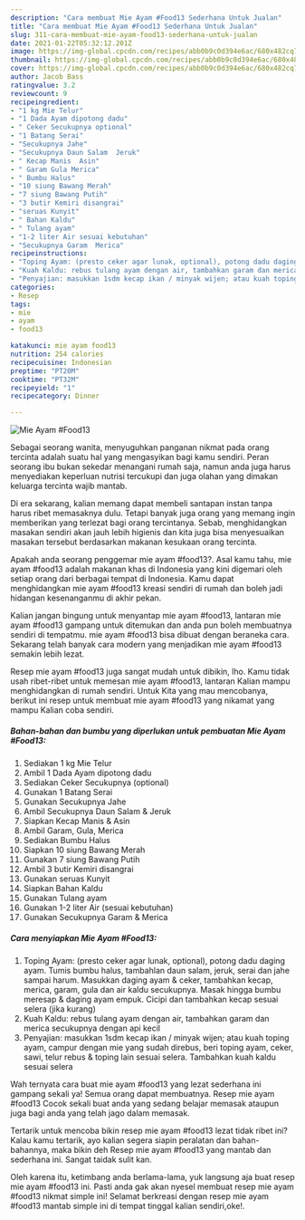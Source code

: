 ```yaml
---
description: "Cara membuat Mie Ayam #Food13 Sederhana Untuk Jualan"
title: "Cara membuat Mie Ayam #Food13 Sederhana Untuk Jualan"
slug: 311-cara-membuat-mie-ayam-food13-sederhana-untuk-jualan
date: 2021-01-22T05:32:12.201Z
image: https://img-global.cpcdn.com/recipes/abb0b9c0d394e6ac/680x482cq70/mie-ayam-food13-foto-resep-utama.jpg
thumbnail: https://img-global.cpcdn.com/recipes/abb0b9c0d394e6ac/680x482cq70/mie-ayam-food13-foto-resep-utama.jpg
cover: https://img-global.cpcdn.com/recipes/abb0b9c0d394e6ac/680x482cq70/mie-ayam-food13-foto-resep-utama.jpg
author: Jacob Bass
ratingvalue: 3.2
reviewcount: 9
recipeingredient:
- "1 kg Mie Telur"
- "1 Dada Ayam dipotong dadu"
- " Ceker Secukupnya optional"
- "1 Batang Serai"
- "Secukupnya Jahe"
- "Secukupnya Daun Salam  Jeruk"
- " Kecap Manis  Asin"
- " Garam Gula Merica"
- " Bumbu Halus"
- "10 siung Bawang Merah"
- "7 siung Bawang Putih"
- "3 butir Kemiri disangrai"
- "seruas Kunyit"
- " Bahan Kaldu"
- " Tulang ayam"
- "1-2 liter Air sesuai kebutuhan"
- "Secukupnya Garam  Merica"
recipeinstructions:
- "Toping Ayam: (presto ceker agar lunak, optional), potong dadu daging ayam. Tumis bumbu halus, tambahlan daun salam, jeruk, serai dan jahe sampai harum. Masukkan daging ayam &amp; ceker, tambahkan kecap, merica, garam, gula dan air kaldu secukupnya. Masak hingga bumbu meresap &amp; daging ayam empuk. Cicipi dan tambahkan kecap sesuai selera (jika kurang)"
- "Kuah Kaldu: rebus tulang ayam dengan air, tambahkan garam dan merica secukupnya dengan api kecil"
- "Penyajian: masukkan 1sdm kecap ikan / minyak wijen; atau kuah toping ayam, campur dengan mie yang sudah direbus, beri toping ayam, ceker, sawi, telur rebus &amp; toping lain sesuai selera. Tambahkan kuah kaldu sesuai selera"
categories:
- Resep
tags:
- mie
- ayam
- food13

katakunci: mie ayam food13 
nutrition: 254 calories
recipecuisine: Indonesian
preptime: "PT20M"
cooktime: "PT32M"
recipeyield: "1"
recipecategory: Dinner

---
```



![Mie Ayam #Food13](https://img-global.cpcdn.com/recipes/abb0b9c0d394e6ac/680x482cq70/mie-ayam-food13-foto-resep-utama.jpg)

Sebagai seorang wanita, menyuguhkan panganan nikmat pada orang tercinta adalah suatu hal yang mengasyikan bagi kamu sendiri. Peran seorang ibu bukan sekedar menangani rumah saja, namun anda juga harus menyediakan keperluan nutrisi tercukupi dan juga olahan yang dimakan keluarga tercinta wajib mantab.

Di era  sekarang, kalian memang dapat membeli santapan instan tanpa harus ribet memasaknya dulu. Tetapi banyak juga orang yang memang ingin memberikan yang terlezat bagi orang tercintanya. Sebab, menghidangkan masakan sendiri akan jauh lebih higienis dan kita juga bisa menyesuaikan masakan tersebut berdasarkan makanan kesukaan orang tercinta. 



Apakah anda seorang penggemar mie ayam #food13?. Asal kamu tahu, mie ayam #food13 adalah makanan khas di Indonesia yang kini digemari oleh setiap orang dari berbagai tempat di Indonesia. Kamu dapat menghidangkan mie ayam #food13 kreasi sendiri di rumah dan boleh jadi hidangan kesenanganmu di akhir pekan.

Kalian jangan bingung untuk menyantap mie ayam #food13, lantaran mie ayam #food13 gampang untuk ditemukan dan anda pun boleh membuatnya sendiri di tempatmu. mie ayam #food13 bisa dibuat dengan beraneka cara. Sekarang telah banyak cara modern yang menjadikan mie ayam #food13 semakin lebih lezat.

Resep mie ayam #food13 juga sangat mudah untuk dibikin, lho. Kamu tidak usah ribet-ribet untuk memesan mie ayam #food13, lantaran Kalian mampu menghidangkan di rumah sendiri. Untuk Kita yang mau mencobanya, berikut ini resep untuk membuat mie ayam #food13 yang nikamat yang mampu Kalian coba sendiri.

<!--inarticleads1-->

##### Bahan-bahan dan bumbu yang diperlukan untuk pembuatan Mie Ayam #Food13:

1. Sediakan 1 kg Mie Telur
1. Ambil 1 Dada Ayam dipotong dadu
1. Sediakan  Ceker Secukupnya (optional)
1. Gunakan 1 Batang Serai
1. Gunakan Secukupnya Jahe
1. Ambil Secukupnya Daun Salam &amp; Jeruk
1. Siapkan  Kecap Manis &amp; Asin
1. Ambil  Garam, Gula, Merica
1. Sediakan  Bumbu Halus
1. Siapkan 10 siung Bawang Merah
1. Gunakan 7 siung Bawang Putih
1. Ambil 3 butir Kemiri disangrai
1. Gunakan seruas Kunyit
1. Siapkan  Bahan Kaldu
1. Gunakan  Tulang ayam
1. Gunakan 1-2 liter Air (sesuai kebutuhan)
1. Gunakan Secukupnya Garam &amp; Merica




<!--inarticleads2-->

##### Cara menyiapkan Mie Ayam #Food13:

1. Toping Ayam: (presto ceker agar lunak, optional), potong dadu daging ayam. Tumis bumbu halus, tambahlan daun salam, jeruk, serai dan jahe sampai harum. Masukkan daging ayam &amp; ceker, tambahkan kecap, merica, garam, gula dan air kaldu secukupnya. Masak hingga bumbu meresap &amp; daging ayam empuk. Cicipi dan tambahkan kecap sesuai selera (jika kurang)
1. Kuah Kaldu: rebus tulang ayam dengan air, tambahkan garam dan merica secukupnya dengan api kecil
1. Penyajian: masukkan 1sdm kecap ikan / minyak wijen; atau kuah toping ayam, campur dengan mie yang sudah direbus, beri toping ayam, ceker, sawi, telur rebus &amp; toping lain sesuai selera. Tambahkan kuah kaldu sesuai selera




Wah ternyata cara buat mie ayam #food13 yang lezat sederhana ini gampang sekali ya! Semua orang dapat membuatnya. Resep mie ayam #food13 Cocok sekali buat anda yang sedang belajar memasak ataupun juga bagi anda yang telah jago dalam memasak.

Tertarik untuk mencoba bikin resep mie ayam #food13 lezat tidak ribet ini? Kalau kamu tertarik, ayo kalian segera siapin peralatan dan bahan-bahannya, maka bikin deh Resep mie ayam #food13 yang mantab dan sederhana ini. Sangat taidak sulit kan. 

Oleh karena itu, ketimbang anda berlama-lama, yuk langsung aja buat resep mie ayam #food13 ini. Pasti anda gak akan nyesel membuat resep mie ayam #food13 nikmat simple ini! Selamat berkreasi dengan resep mie ayam #food13 mantab simple ini di tempat tinggal kalian sendiri,oke!.

